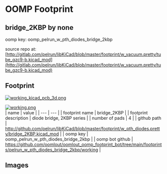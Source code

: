 # OOMP Footprint  
## bridge_2KBP  by none  
  
oomp key: oomp_pelrun_w_pth_diodes_bridge_2kbp  
  
source repo at: [http://gitlab.com/pelrun/libKiCad/blob/master/footprint/w_vacuum.pretty/tube_gzc9-b.kicad_mod](http://gitlab.com/pelrun/libKiCad/blob/master/footprint/w_vacuum.pretty/tube_gzc9-b.kicad_mod)  
## Footprint  
  
[![working_kicad_pcb_3d.png](working_kicad_pcb_3d_600.png)](working_kicad_pcb_3d.png)  
  
[![working.png](working_600.png)](working.png)  
| name | value | 
| --- | --- | 
| footprint name | bridge_2KBP | 
| footprint description | diode bridge, 2KBP series | 
| number of pads | 4 | 
| github path | http://github.com/pelrun/libKiCad/blob/master/footprint/w_pth_diodes.pretty/bridge_2KBP.kicad_mod | 
| oomp key | oomp_pelrun_w_pth_diodes_bridge_2kbp | 
| oomp bot github | https://github.com/oomlout/oomlout_oomp_footprint_bot/tree/main/footprints/pelrun_w_pth_diodes_bridge_2kbp/working | 
## Images  
